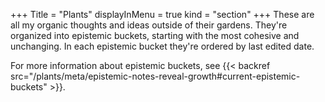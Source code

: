 +++
Title = "Plants"
displayInMenu = true
kind = "section"
+++
These are all my organic thoughts and ideas outside of their gardens. They're organized into epistemic buckets, starting with the most cohesive and unchanging. In each epistemic bucket they're ordered by last edited date.

For more information about epistemic buckets, see {{< backref src="/plants/meta/epistemic-notes-reveal-growth#current-epistemic-buckets" >}}.
